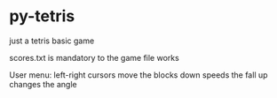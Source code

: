 # py-tetris
just a tetris basic game

scores.txt is mandatory to the game file works

User menu:
left-right cursors move the blocks
down speeds the fall
up changes the angle

